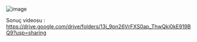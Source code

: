 ![image](https://github.com/melikekurt/volleyball_detection/assets/72875066/b070decd-828b-4f95-be4f-0d4ae54e34f3)

Sonuç videosu : https://drive.google.com/drive/folders/13j_9pn26VrFXS0ap_ThwQki0kE919BQ9?usp=sharing



